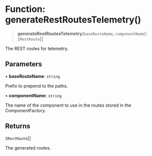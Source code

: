 # Function: generateRestRoutesTelemetry()

> **generateRestRoutesTelemetry**(`baseRouteName`, `componentName`): `IRestRoute`[]

The REST routes for telemetry.

## Parameters

• **baseRouteName**: `string`

Prefix to prepend to the paths.

• **componentName**: `string`

The name of the component to use in the routes stored in the ComponentFactory.

## Returns

`IRestRoute`[]

The generated routes.
